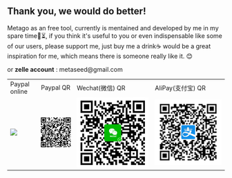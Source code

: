## Thank you, we would do better!

Metago as an free tool, currently is mentained and developed by me in my spare time🌙⏳, if you think it's useful to you or even indispensable like some of our users, please support me, just buy me a drink☕ would be a great inspiration for me, which means there is someone really like it. 😊

<table align="center" width="80%" border="0">
    <tr>
      <td>Paypal online</td>
      <td>Paypal QR</td>
      <td>Wechat(微信) QR </td>
      <td>AliPay(支付宝) QR</td>
  </tr>
  <tr>
    <td>
      <a href="https://www.paypal.com/cgi-bin/webscr?cmd=_donations&business=P9GXHBAAHPBMN&item_name=metago+dev&currency_code=USD&source=url">
          <img src="https://www.paypalobjects.com/en_US/i/btn/btn_donateCC_LG.gif"/>
      </a>
      <br>
    </td>
      <td>
          <img src="./paypal.png"/>
      </td>
      <td>
          <img src="./wechat.png"/>
      </td>
      <td>
          <img src="./alipay.png"/>
      </td>
  </tr>
  <tr>or <b>zelle account</b> : metaseed@gmail.com</tr>
</table>
